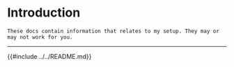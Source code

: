 # Introduction

```admonish warning
These docs contain information that relates to my setup. They may or may not work for you.
```

---

{{#include ../../README.md}}
